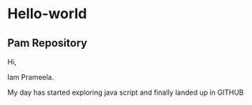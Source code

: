 # Hello-world
Pam Repository
--------------------------

Hi,

Iam Prameela.

My day has started exploring java script and finally landed up in GITHUB
